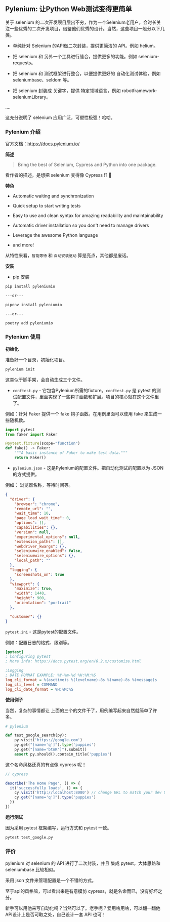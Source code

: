 ## Pylenium: 让Python Web测试变得更简单


关于 selenium 的二次开发项目层出不穷，作为一个Selenium老用户，会时长关注一些优秀的二次开发项目，借鉴他们优秀的设计。当然，这些项目一般分以下几类。

* 单纯针对 Selenium 的API做二次封装，提供更简洁的 API。例如 helium。

* 把 selenium 和 另外一个工具进行缝合，提供更多的功能。例如 selenium-requests。

* 把 selenium 和 测试框架进行整合，以便提供更好的 自动化测试体验，例如 seleniumbase、seldom 等。 

* 把 selenium 封装成 关键字，提供 特定领域语言，例如 robotframework-seleniumLibrary。

....

这充分说明了 selenium 应用广泛，可塑性极强！哈哈。


### Pylenium 介绍


官方文档：https://docs.pylenium.io/


__简述__

> Bring the best of Selenium, Cypress and Python into one package.

看作者的描述，是想把 selenium 变得像  Cypress !? 🤔 


__特色__

* Automatic waiting and synchronization

* Quick setup to start writing tests

* Easy to use and clean syntax for amazing readability and maintainability

* Automatic driver installation so you don't need to manage drivers

* Leverage the awesome Python language

* and more!


从特性来看，`智能等待` 和 `自动安装驱动` 算是亮点，其他都是废话。


__安装__

* pip 安装

```bash
pip install pyleniumio

---or---

pipenv install pyleniumio

---or---

poetry add pyleniumio
```

###   Pylenium 使用


__初始化__

准备好一个目录，初始化项目。

```bash
pylenium init
```

这类似于脚手架，会自动生成三个文件。


* `conftest.py` - 它包含Pylenium所需的fixture。`conftest.py` 是 pytest 的测试配置文件，里面实现了一些钩子函数和扩展。项目的核心就在这个文件里了。

例如：针对 Faker 提供一个 fake 钩子函数。在用例里面可以使用 fake 来生成一些随机数。

```py
import pytest
from faker import Faker

@pytest.fixture(scope="function")
def fake() -> Faker:
    """A basic instance of Faker to make test data."""
    return Faker()

```

* `pylenium.json` - 这是Pylenium的配置文件。把自动化测试的配置以为 JSON 的方式提供。

例如： 浏览器名称，等待时间等。

```json
{
  "driver": {
    "browser": "chrome",
    "remote_url": "",
    "wait_time": 10,
    "page_load_wait_time": 0,
    "options": [],
    "capabilities": {},
    "version": null,
    "experimental_options": null,
    "extension_paths": [],
    "webdriver_kwargs": {},
    "seleniumwire_enabled": false,
    "seleniumwire_options": {},
    "local_path": ""
  },
  "logging": {
    "screenshots_on": true
  },
  "viewport": {
    "maximize": true,
    "width": 1440,
    "height": 900,
    "orientation": "portrait"
  },

  "customer": {}
}
```

`pytest.ini` - 这是pytest的配置文件。

例如：配置日志的格式、级别等。

```ini
[pytest]
; Configuring pytest
; More info: https://docs.pytest.org/en/6.2.x/customize.html

;Logging
; DATE FORMAT EXAMPLE: %Y-%m-%d %H:%M:%S
log_cli_format = %(asctime)s %(levelname)-8s %(name)-8s %(message)s
log_cli_level = COMMAND
log_cli_date_format = %H:%M:%S
```

__使用例子__

当然，复杂的事情都让 上面的三个的文件干了，用例编写起来自然就简单了许多。

```py
# pylenium

def test_google_search(py):
    py.visit('https://google.com')
    py.get("[name='q']").type('puppies')
    py.get("[name='btnK']").submit()
    assert py.should().contain_title('puppies')

```

这个名命风格还真的有点像 cypress 呢！

```js
// cypress

describe('The Home Page', () => {
  it('successfully loads', () => {
    cy.visit('http://localhost:8080') // change URL to match your dev URL
    cy.get("[name='q']").type('puppies')
  })
})
```

__运行测试__

因为采用 pytest 框架编写，运行方式和 pytest 一致。

```bash
pytest test_google.py
```

### 评价

pylenium 对 selenium 的 API 进行了二次封装，并且 集成 pytest，大体思路和 seleniumbase 比较相似。

采用 json 文件来管理配置是一个不错的方式。

至于api的风格嘛，可以看出来是有意模仿 cypress，就是名命而已，没有好坏之分。

新手可以用他来写自动化吗？当然可以了。老手呢？爱用啥用啥，可以翻一翻他API设计上是否可取之处，自己设计一套 API 也可！

